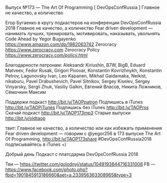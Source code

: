 Выпуск №173 — The Art Of Programming [ DevOpsConfRussia ] Главное не качество, а количество

Егор Бугаенко в кругу подкастеров на конференции DevOpsConfRussia 2018
Главное не качество, а количество
Fear driven development — нанимать лучших, тренировать, мотивировать, наказывать, увольнять
Code Ahead by Yegor Bugayenko https://www.amazon.com/dp/1982063742
Zerocracy https://www.zerocracy.com
Zerocracy Policy https://www.zerocracy.com/policy.html


Благодарности патронам:
Aleksandr Kiriushin, B7W, BigB, Eduard Matveev, Fedor Rusak, Grigori Pivovar, Konstantin Kovrizhnykh, Konstantin Petrov, Lagunovsky Ivan, Leo Kapanen, Mikhail Gaidamaka, Neikist, nikaburu, Pavel Drabushevich, Pavel Sitnikov, Sergey Kiselev, Sergey Vinyarsky, Sergii Zhuk, Vasiliy Galkin, Евгений Власов, Никита Ложников, Сёмочкин Максим

Поддержи подкаст http://bit.ly/TAOPpatron
Подпишись в iTunes http://bit.ly/TAOPiTunes
Подпишись без iTunes http://bit.ly/TAOPrss
Скачай подкаст http://bit.ly/TAOP173mp3
Старые выпуски http://bit.ly/oldtaop


твит: 
Главное не качество, а количество или как избежать применения Fear driven development — говорим с @yegor256 в 173 выпуске The Art Of Programming, http://bit.ly/TAOP173share #DevOpsConfRussia2018 подписывайтесь в iTunes +) 



Добрый день
Подкаст с платсдарма DevOpsConfRussia 2018

Тви — https://twitter.com/golodnyj/status/1049193844716331008
FB — https://www.facebook.com/photo.php?fbid=1901845913186660&set=a.233956363308965&type=3

